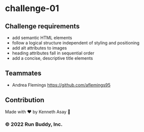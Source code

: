 # challenge-01

## Challenge requirements
* add semantic HTML elements
* follow a logical structure independent of styling and positioning 
* add alt attributes to images
* heading attributes fall in sequential order
* add a concise, descriptive title elements

## Teammates
* Andrea Flemings https://github.com/aflemings95 













## Contribution
Made with ❤️ by Kenneth Asay 🏃

###  &copy; 2022 Run Buddy, Inc.
